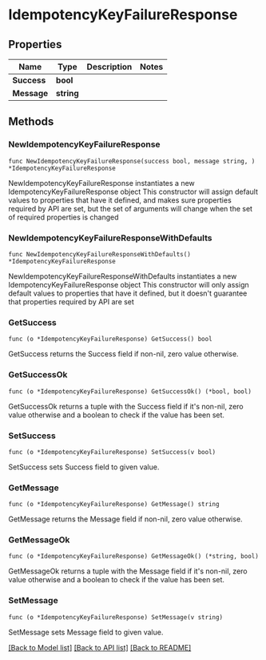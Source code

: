 # IdempotencyKeyFailureResponse

## Properties

Name | Type | Description | Notes
------------ | ------------- | ------------- | -------------
**Success** | **bool** |  | 
**Message** | **string** |  | 

## Methods

### NewIdempotencyKeyFailureResponse

`func NewIdempotencyKeyFailureResponse(success bool, message string, ) *IdempotencyKeyFailureResponse`

NewIdempotencyKeyFailureResponse instantiates a new IdempotencyKeyFailureResponse object
This constructor will assign default values to properties that have it defined,
and makes sure properties required by API are set, but the set of arguments
will change when the set of required properties is changed

### NewIdempotencyKeyFailureResponseWithDefaults

`func NewIdempotencyKeyFailureResponseWithDefaults() *IdempotencyKeyFailureResponse`

NewIdempotencyKeyFailureResponseWithDefaults instantiates a new IdempotencyKeyFailureResponse object
This constructor will only assign default values to properties that have it defined,
but it doesn't guarantee that properties required by API are set

### GetSuccess

`func (o *IdempotencyKeyFailureResponse) GetSuccess() bool`

GetSuccess returns the Success field if non-nil, zero value otherwise.

### GetSuccessOk

`func (o *IdempotencyKeyFailureResponse) GetSuccessOk() (*bool, bool)`

GetSuccessOk returns a tuple with the Success field if it's non-nil, zero value otherwise
and a boolean to check if the value has been set.

### SetSuccess

`func (o *IdempotencyKeyFailureResponse) SetSuccess(v bool)`

SetSuccess sets Success field to given value.


### GetMessage

`func (o *IdempotencyKeyFailureResponse) GetMessage() string`

GetMessage returns the Message field if non-nil, zero value otherwise.

### GetMessageOk

`func (o *IdempotencyKeyFailureResponse) GetMessageOk() (*string, bool)`

GetMessageOk returns a tuple with the Message field if it's non-nil, zero value otherwise
and a boolean to check if the value has been set.

### SetMessage

`func (o *IdempotencyKeyFailureResponse) SetMessage(v string)`

SetMessage sets Message field to given value.



[[Back to Model list]](../README.md#documentation-for-models) [[Back to API list]](../README.md#documentation-for-api-endpoints) [[Back to README]](../README.md)


